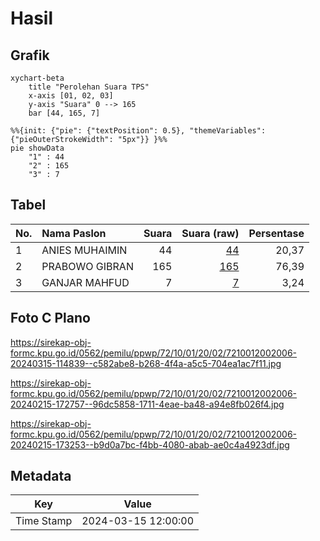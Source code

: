 # Hasil

## Grafik

```mermaid
xychart-beta
    title "Perolehan Suara TPS"
    x-axis [01, 02, 03]
    y-axis "Suara" 0 --> 165
    bar [44, 165, 7]
```

```mermaid
%%{init: {"pie": {"textPosition": 0.5}, "themeVariables": {"pieOuterStrokeWidth": "5px"}} }%%
pie showData
    "1" : 44
    "2" : 165
    "3" : 7
```

## Tabel

| No. | Nama Paslon    | Suara | Suara (raw) | Persentase |
|:--- |:-------------- | -----:| -----------:| ----------:|
| 1   | ANIES MUHAIMIN | 44    | [44][p-1]   | 20,37      |
| 2   | PRABOWO GIBRAN | 165   | [165][p-2]  | 76,39      |
| 3   | GANJAR MAHFUD  | 7     | [7][p-3]    | 3,24       |


[p-1]: https://github.com/gigit-pemilu/pemilu-2024-72-sulawesi-tengah/blob/main/pilpres/hitung-suara/sub/72-sulawesi-tengah/sub/10-sigi/sub/01-sigi-biromaru/sub/2002-sidondo-i/sub/006-tps/sub/paslon-1.txt
[p-2]: https://github.com/gigit-pemilu/pemilu-2024-72-sulawesi-tengah/blob/main/pilpres/hitung-suara/sub/72-sulawesi-tengah/sub/10-sigi/sub/01-sigi-biromaru/sub/2002-sidondo-i/sub/006-tps/sub/paslon-2.txt
[p-3]: https://github.com/gigit-pemilu/pemilu-2024-72-sulawesi-tengah/blob/main/pilpres/hitung-suara/sub/72-sulawesi-tengah/sub/10-sigi/sub/01-sigi-biromaru/sub/2002-sidondo-i/sub/006-tps/sub/paslon-3.txt

## Foto C Plano

https://sirekap-obj-formc.kpu.go.id/0562/pemilu/ppwp/72/10/01/20/02/7210012002006-20240315-114839--c582abe8-b268-4f4a-a5c5-704ea1ac7f11.jpg

https://sirekap-obj-formc.kpu.go.id/0562/pemilu/ppwp/72/10/01/20/02/7210012002006-20240215-172757--96dc5858-1711-4eae-ba48-a94e8fb026f4.jpg

https://sirekap-obj-formc.kpu.go.id/0562/pemilu/ppwp/72/10/01/20/02/7210012002006-20240215-173253--b9d0a7bc-f4bb-4080-abab-ae0c4a4923df.jpg


## Metadata

| Key        | Value               |
| ---------- | ------------------- |
| Time Stamp | 2024-03-15 12:00:00 |




